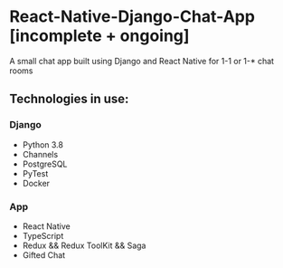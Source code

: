 # React-Native-Django-Chat-App [incomplete + ongoing]
A small chat app built using Django and React Native for 1-1 or 1-* chat rooms

## Technologies in use:
### Django
- Python 3.8
- Channels
- PostgreSQL
- PyTest
- Docker

### App
- React Native
- TypeScript
- Redux && Redux ToolKit && Saga
- Gifted Chat
